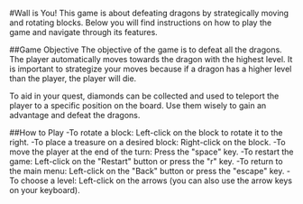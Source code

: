 #Wall is You! This game is about defeating dragons by strategically moving and rotating blocks. Below you will find instructions on how to play the game and navigate through its features.


##Game Objective
The objective of the game is to defeat all the dragons. The player automatically moves towards the dragon with the highest level. It is important to strategize your moves because if a dragon has a higher level than the player, the player will die.

To aid in your quest, diamonds can be collected and used to teleport the player to a specific position on the board. Use them wisely to gain an advantage and defeat the dragons.

##How to Play
-To rotate a block: Left-click on the block to rotate it to the right.
-To place a treasure on a desired block: Right-click on the block.
-To move the player at the end of the turn: Press the "space" key.
-To restart the game: Left-click on the "Restart" button or press the "r" key.
-To return to the main menu: Left-click on the "Back" button or press the "escape" key.
-To choose a level: Left-click on the arrows (you can also use the arrow keys on your keyboard).


